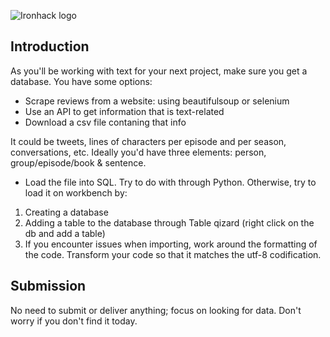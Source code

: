 ![Ironhack logo](https://i.imgur.com/1QgrNNw.png)

## Introduction

As you'll be working with text for your next project, make sure you get a database. You have some options:

- Scrape reviews from a website: using beautifulsoup or selenium
- Use an API to get information that is text-related
- Download a csv file contaning that info

It could be tweets, lines of characters per episode and per season, conversations, etc. Ideally you'd have three elements: person, group/episode/book & sentence.

- Load the file into SQL. Try to do with through Python. Otherwise, try to load it on workbench by:

1. Creating a database
2. Adding a table to the database through Table qizard (right click on the db and add a table)
3. If you encounter issues when importing, work around the formatting of the code. Transform your code so that it matches the utf-8 codification.

## Submission

No need to submit or deliver anything; focus on looking for data. Don't worry if you don't find it today.

